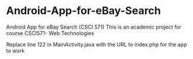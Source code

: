 # Android-App-for-eBay-Search
Android App for eBay Search (CSCI 571)
This is an academic project for course CSCI571- Web Technologies

Replace line 122 in MainActivity.java  with the URL to index.php for the app to work
